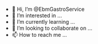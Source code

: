 - 👋 Hi, I’m @EbmGastroService
- 👀 I’m interested in ...
- 🌱 I’m currently learning ...
- 💞️ I’m looking to collaborate on ...
- 📫 How to reach me ...

<!---
EbmGastroService/EbmGastroService is a ✨ special ✨ repository because its `README.md` (this file) appears on your GitHub profile.
You can click the Preview link to take a look at your changes.
--->
